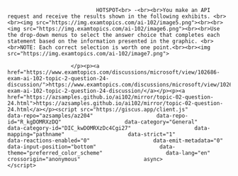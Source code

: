 <p class="card-text">
							
								HOTSPOT<br> -<br><br>You make an API request and receive the results shown in the following exhibits. <br><br><img src="https://img.examtopics.com/ai-102/image5.png"><br><br><img src="https://img.examtopics.com/ai-102/image6.png"><br><br>Use the drop-down menus to select the answer choice that completes each statement based on the information presented in the graphic. <br><br>NOTE: Each correct selection is worth one point.<br><br><img src="https://img.examtopics.com/ai-102/image7.png">
							
						</p><p><a href="https://www.examtopics.com/discussions/microsoft/view/102686-exam-ai-102-topic-2-question-24-discussion/">https://www.examtopics.com/discussions/microsoft/view/102686-exam-ai-102-topic-2-question-24-discussion/</a></p><p><a href="https://azsamples.github.io/ai102/mirror/topic-02-question-24.html">https://azsamples.github.io/ai102/mirror/topic-02-question-24.html</a></p><script src="https://giscus.app/client.js"                    data-repo="azsamples/az204"                    data-repo-id="R_kgDOMRXzDQ"                    data-category="General"                    data-category-id="DIC_kwDOMRXzDc4Cgi27"                    data-mapping="pathname"                    data-strict="1"                    data-reactions-enabled="0"                    data-emit-metadata="0"                    data-input-position="bottom"                    data-theme="preferred_color_scheme"                    data-lang="en"                    crossorigin="anonymous"                    async>                    </script>